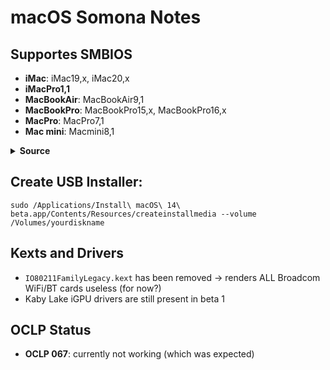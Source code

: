 # macOS Somona Notes

## Supportes SMBIOS
- **iMac**: iMac19,x, iMac20,x
- **iMacPro1,1**
- **MacBookAir**: MacBookAir9,1
- **MacBookPro**: MacBookPro15,x, MacBookPro16,x
- **MacPro**: MacPro7,1
- **Mac mini**: Macmini8,1

<details>
<summary><b>Source</b></summary>

![Somona_SMBIOS](https://github.com/5T33Z0/OC-Little-Translated/assets/76865553/9ebc9596-5f1a-4a63-9758-a89018501372)

</details>

## Create USB Installer: 

```text
sudo /Applications/Install\ macOS\ 14\ beta.app/Contents/Resources/createinstallmedia --volume /Volumes/yourdiskname
```

## Kexts and Drivers

- `IO80211FamilyLegacy.kext` has been removed &rarr; renders ALL Broadcom WiFi/BT cards useless (for now?)
- Kaby Lake iGPU drivers are still present in beta 1

## OCLP Status
- **OCLP 067**: currently not working (which was expected)
